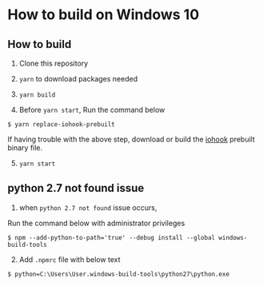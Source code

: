 # How to build on Windows 10

## How to build

1. Clone this repository

2. `yarn` to download packages needed

3. `yarn build`

4. Before `yarn start`, Run the command below

```shell
$ yarn replace-iohook-prebuilt
```

If having trouble with the above step, download or build the [iohook](https://github.com/wilix-team/iohook) prebuilt binary file.

5. `yarn start`

## python 2.7 not found issue

1. when `python 2.7 not found` issue occurs,

Run the command below with administrator privileges

```shell
$ npm --add-python-to-path='true' --debug install --global windows-build-tools
```

2. Add `.npmrc` file with below text

```shell
$ python=C:\Users\User.windows-build-tools\python27\python.exe
```

